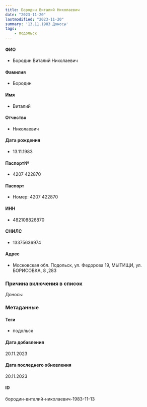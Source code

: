```yaml
---
title: Бородин Виталий Николаевич
date: "2023-11-20"
lastmodified: "2023-11-20"
summary: '13.11.1983 Доносы'
tags: 
    - подольск
---
```

<!--# pp2-->
<!--## Фигурант-->
<!--### Личные данные-->
#### ФИО
- Бородин Виталий Николаевич
#### Фамилия
- Бородин
#### Имя
- Виталий
#### Отчество
- Николаевич
#### Дата рождения
- 13.11.1983
#### Паспорт№
- 4207 422870
#### Паспорт
- Номер: 4207 422870
#### ИНН
- 482108826870
#### СНИЛС
- 13375636974
#### Адрес
- Московская обл. Подольск, ул. Федорова 19, МЫТИЩИ, ул. БОРИСОВКА, 8 ,283
### Причина включения в список
Доносы
### Метаданные
#### Теги
- подольск
#### Дата добавления
20.11.2023
#### Дата последнего обновления
20.11.2023
#### ID
бородин-виталий-николаевич-1983-11-13
<!--## END;-->
